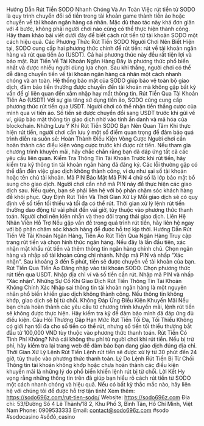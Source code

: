 Hướng Dẫn Rút Tiền SODO Nhanh Chóng Và An Toàn
Việc rút tiền từ SODO là quy trình chuyển đổi số tiền trong tài khoản game thành tiền ảo hoặc chuyển về tài khoản ngân hàng cá nhân. Mặc dù thao tác này khá đơn giản với 4 bước, không phải người chơi nào cũng có thể thực hiện thành công. Hãy tham khảo bài viết dưới đây để biết cách rút tiền từ tài khoản SODO một cách hiệu quả.
Các Phương Thức Rút Tiền SODO Người Chơi Nên Biết
Hiện tại, SODO cung cấp hai phương thức chính để rút tiền: rút về tài khoản ngân hàng và rút qua tiền ảo (USDT). Cả hai phương thức này đều rất tiện lợi và bảo mật.
Rút Tiền Về Tài Khoản Ngân Hàng
Đây là phương thức phổ biến nhất và được nhiều người dùng lựa chọn. Sau khi thắng, người chơi có thể dễ dàng chuyển tiền về tài khoản ngân hàng cá nhân một cách nhanh chóng và an toàn. Hệ thống bảo mật của SODO giúp bảo vệ toàn bộ giao dịch, đảm bảo tiền thưởng được chuyển đến tài khoản mà không gặp bất kỳ vấn đề gì liên quan đến xâm nhập hay mất thông tin.
Rút Tiền Qua Tài Khoản Tiền Ảo (USDT)
Với sự gia tăng sử dụng tiền ảo, SODO cũng cung cấp phương thức rút tiền qua USDT. Người chơi có thể nhận tiền thắng cược của mình qua ví tiền ảo. Số tiền sẽ được chuyển đổi sang USDT trước khi gửi về ví, giúp bảo mật thông tin giao dịch nhờ vào tính ẩn danh và mã hóa của blockchain.
Những Lưu Ý Khi Rút Tiền SODO Bạn Nên Quan Tâm
Khi thực hiện rút tiền, người chơi cần lưu ý một số điểm quan trọng để đảm bảo quá trình diễn ra suôn sẻ:
Hoàn Thành Điều Kiện Vòng Cược
Người chơi cần hoàn thành các điều kiện vòng cược trước khi được rút tiền. Nếu tham gia chương trình khuyến mãi, hãy chắc chắn rằng bạn đã đáp ứng tất cả các yêu cầu liên quan.
Kiểm Tra Thông Tin Tài Khoản
Trước khi rút tiền, hãy kiểm tra kỹ thông tin tài khoản ngân hàng đã đăng ký. Các lỗi thường gặp có thể dẫn đến việc giao dịch không thành công, ví dụ như sai số tài khoản hoặc tên chủ tài khoản.
Mã PIN Bảo Mật
Mã PIN 4 chữ số là lớp bảo mật bổ sung cho giao dịch. Người chơi cần nhớ mã PIN này để thực hiện các giao dịch sau. Nếu quên, bạn sẽ phải liên hệ với bộ phận chăm sóc khách hàng để khôi phục.
Quy Định Rút Tiền Và Thời Gian Xử Lý
Mỗi giao dịch sẽ có quy định về số tiền tối thiểu và tối đa có thể rút. Thời gian xử lý lệnh rút tiền thường dao động từ vài phút đến vài giờ, tùy thuộc vào phương thức thanh toán. Người chơi nên kiên nhẫn và theo dõi trạng thái giao dịch.
Liên Hệ Nhân Viên Hỗ Trợ
Nếu gặp vấn đề trong quá trình rút tiền, hãy liên hệ ngay với bộ phận chăm sóc khách hàng để được hỗ trợ kịp thời.
Hướng Dẫn Rút Tiền Về Tài Khoản Ngân Hàng, Tiền Ảo
Rút Tiền Qua Ngân Hàng
Truy cập trang rút tiền và chọn hình thức ngân hàng.
Nếu đây là lần đầu tiên, xác nhận mật khẩu rút tiền và thêm thông tin ngân hàng chính chủ.
Chọn ngân hàng và nhập số tài khoản cùng chi nhánh.
Nhập mã PIN và nhấp “Xác nhận”.
Sau khoảng 3 đến 5 phút, tiền sẽ được chuyển về tài khoản của bạn.
Rút Tiền Qua Tiền Ảo
Đăng nhập vào tài khoản SODO.
Chọn phương thức rút tiền qua USDT.
Nhập địa chỉ ví và số tiền cần rút.
Nhập mã PIN và nhấp “Xác nhận”.
Những Sự Cố Khi Giao Dịch Rút Tiền
Thông Tin Tài Khoản Không Chính Xác
Nhập sai thông tin tài khoản ngân hàng là một nguyên nhân phổ biến khiến giao dịch không thành công. Nếu thông tin không khớp, giao dịch sẽ bị từ chối.
Không Đáp Ứng Điều Kiện Khuyến Mãi
Nếu bạn chưa hoàn thành các yêu cầu từ chương trình khuyến mãi, lệnh rút tiền sẽ không được thực hiện. Hãy kiểm tra kỹ để đảm bảo mình đã đáp ứng đủ điều kiện.
Câu Hỏi Thường Gặp
Hạn Mức Rút Tiền Tối Đa, Tối Thiểu
Không có giới hạn tối đa cho số tiền có thể rút, nhưng số tiền tối thiểu thường bắt đầu từ 100,000 VND tùy thuộc vào phương thức thanh toán.
Rút Tiền Có Tính Phí Không?
Nhà cái không thu phí từ người chơi khi rút tiền. Nếu bị trừ phí, hãy kiểm tra lại trang web để đảm bảo bạn đang giao dịch đúng địa chỉ.
Thời Gian Xử Lý Lệnh Rút Tiền
Lệnh rút tiền sẽ được xử lý từ 30 phút đến 24 giờ, tùy thuộc vào phương thức thanh toán.
Lý Do Lệnh Rút Tiền Bị Từ Chối
Thông tin tài khoản không khớp hoặc chưa hoàn thành các điều kiện khuyến mãi là những lý do phổ biến khiến lệnh rút bị từ chối.
Lời Kết
Hy vọng rằng những thông tin trên đã giúp bạn hiểu rõ cách rút tiền từ SODO một cách nhanh chóng và hiệu quả. Nếu có bất kỳ thắc mắc nào, hãy liên hệ với chúng tôi để được hỗ trợ tận tình!
Xem thêm: https://sodo696z.com/rut-tien-sodo/
Website: https://sodo696z.com
Địa chỉ: 53/Đường Số 4 Lê Thành/18 2, Khu Phố 3, Bình Tân, Hồ Chí Minh, Việt Nam
Phone: 0909533333
Email: contact@sodo696z.com
#sodo #sodocasino #sốđỏ_casino
